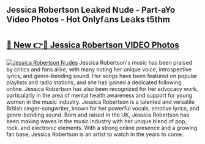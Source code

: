 ## Jessica Robertson Le𝚊ked N𝚞de - Part-aYo Video Photos - Hot Onlyf𝚊ns Le𝚊ks t5thm

# <h2><a href="http://ac3468.deff.icu/?id=Jessica+Robertson">🔗 New 👉🔴 Jessica Robertson VIDEO Photos</a></h2>

[![Jessica Robertson N𝚞des](https://i.imgur.com/rIISA9y.gif)](http://ac3468.deff.icu/?id=Jessica+Robertson)
Jessica Robertson's music has been praised by critics and fans alike, with many noting her unique voice, introspective lyrics, and genre-bending sound. Her songs have been featured on popular playlists and radio stations, and she has gained a dedicated following online. Jessica Robertson has also been recognized for her advocacy work, particularly in the area of mental health awareness and support for young women in the music industry. Jessica Robertson is a talented and versatile British singer-songwriter, known for her powerful vocals, emotive lyrics, and genre-bending sound. Born and raised in the UK, Jessica Robertson has been making waves in the music industry with her unique blend of pop, rock, and electronic elements. With a strong online presence and a growing fan base, Jessica Robertson is an artist to watch in the years to come.
